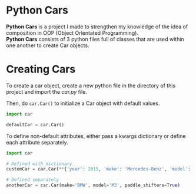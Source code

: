 # Python Cars
**Python Cars** is a project I made to strengthen my knowledge of the idea of composition in OOP (Object Orientated Programming).   
**Python Cars** consists of 3 python files full of classes that are used within one another to create Car objects.

# Creating Cars
To create a car object, create a new python file in the directory of this project and import the _car.py_ file.

Then, do `car.Car()` to initialize a Car object with default values.   
```Python
import car

defaultCar = car.Car()
```
To define non-default attributes, either pass a kwargs dictionary or define each attribute separately.
```Python
import car

# Defined with dictionary
customCar = car.Car(**{'year': 2015, 'make': 'Mercedes-Benz', 'model': 'SLS AMG GT Black Series'})

# Defined separately
anotherCar = car.Car(make='BMW', model='M3', paddle_shifters=True)
```
